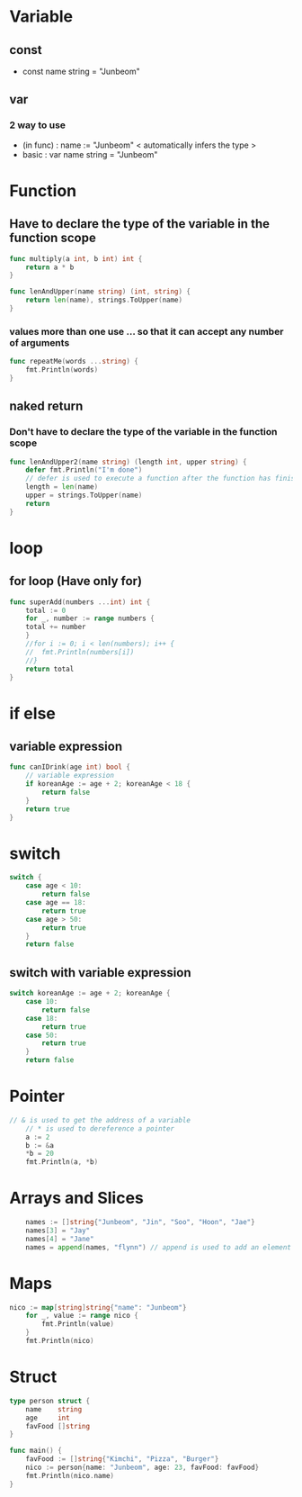 # Variable
## const
- const name string = "Junbeom"

## var
### 2 way to use 
- (in func) : 
    name := "Junbeom" 
    < automatically infers the type >
- basic :
    var name string = "Junbeom"

# Function
## Have to declare the type of the variable in the function scope

```go
func multiply(a int, b int) int {
	return a * b
}
```

```go
func lenAndUpper(name string) (int, string) {
	return len(name), strings.ToUpper(name)
}
```
### values more than one use ... so that it can accept any number of arguments
```go
func repeatMe(words ...string) {
	fmt.Println(words)
}
```
## naked return
### Don't have to declare the type of the variable in the function scope

```go
func lenAndUpper2(name string) (length int, upper string) {
    defer fmt.Println("I'm done") 
	// defer is used to execute a function after the function has finished executing 
	length = len(name)
	upper = strings.ToUpper(name)
	return
}
```

# loop
## for loop (Have only for)
```go
func superAdd(numbers ...int) int {
    total := 0
    for _, number := range numbers {
    total += number
    }
    //for i := 0; i < len(numbers); i++ {
    //	fmt.Println(numbers[i])
    //}
    return total
}
```

# if else 
## variable expression
```go
func canIDrink(age int) bool {
	// variable expression
	if koreanAge := age + 2; koreanAge < 18 {
		return false
	}
	return true
}
```

# switch
```go
switch {
	case age < 10:
		return false
	case age == 18:
		return true
	case age > 50:
		return true
	}
	return false
```

## switch with variable expression
```go
switch koreanAge := age + 2; koreanAge {
	case 10:
		return false
	case 18:
		return true
	case 50:
		return true
	}
	return false
```

# Pointer
```go
// & is used to get the address of a variable
	// * is used to dereference a pointer
	a := 2
	b := &a
	*b = 20
	fmt.Println(a, *b)
```

# Arrays and Slices
```go
	names := []string{"Junbeom", "Jin", "Soo", "Hoon", "Jae"}
	names[3] = "Jay"
	names[4] = "Jane"
	names = append(names, "flynn") // append is used to add an element to the slice
```

# Maps
```go
nico := map[string]string{"name": "Junbeom"}
	for _, value := range nico {
		fmt.Println(value)
	}
	fmt.Println(nico)
```

# Struct
```go
type person struct {
	name    string
	age     int
	favFood []string
}

func main() {
	favFood := []string{"Kimchi", "Pizza", "Burger"}
	nico := person{name: "Junbeom", age: 23, favFood: favFood}
	fmt.Println(nico.name)
}
```